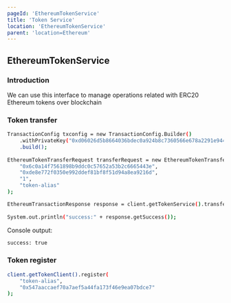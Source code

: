```yaml
---
pageId: 'EthereumTokenService'
title: 'Token Service'
location: 'EthereumTokenService'
parent: 'location=Ethereum'
---
```


## EthereumTokenService

### Introduction

We can use this interface to manage operations related with ERC20 Ethereum tokens over blockchain

### Token transfer

```bash
TransactionConfig txconfig = new TransactionConfig.Builder()
    .withPrivateKey("0xd06026d5b8664036bdec0a924b8c7360566e678a2291e9440156365b040a7b83");
    .build();
      
EthereumTokenTransferRequest transferRequest = new EthereumTokenTransferRequest(
    "0x6c0a14f7561898b9ddc0c57652a53b2c6665443e",
    "0xde8e772f0350e992ddef81bf8f51d94a8ea9216d",
    "1",
    "token-alias"
);

EthereumTransactionResponse response = client.getTokenService().transfer(transferRequest, txconfig);
        
System.out.println("success:" + response.getSuccess());
```

Console output:
```bash
success: true
```

### Token register

```bash
client.getTokenClient().register(
    "token-alias", 
    "0x547aaccaef70a7aef5a44fa173f46e9ea07bdce7"
);
```